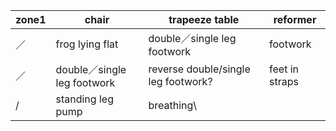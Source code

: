 |zone1|chair|trapeeze table| reformer|     
|------|------|------|------|   
|／|frog lying flat|double／single leg footwork|footwork|  
|／|double／single leg footwork|reverse double/single leg footwork?|feet in straps|
|/|standing leg pump|breathing\







